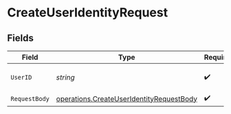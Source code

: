 # CreateUserIdentityRequest


## Fields

| Field                                                                                                | Type                                                                                                 | Required                                                                                             | Description                                                                                          |
| ---------------------------------------------------------------------------------------------------- | ---------------------------------------------------------------------------------------------------- | ---------------------------------------------------------------------------------------------------- | ---------------------------------------------------------------------------------------------------- |
| `UserID`                                                                                             | *string*                                                                                             | :heavy_check_mark:                                                                                   | The unique identifier of the user.                                                                   |
| `RequestBody`                                                                                        | [operations.CreateUserIdentityRequestBody](../../models/operations/createuseridentityrequestbody.md) | :heavy_check_mark:                                                                                   | N/A                                                                                                  |